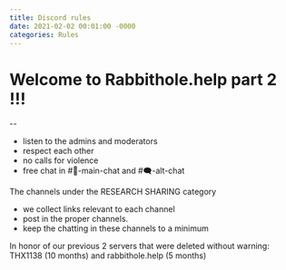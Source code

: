 ```yaml
---
title: Discord rules
date: 2021-02-02 00:01:00 -0000
categories: Rules
---
```


# Welcome to Rabbithole.help part 2 !!!
--

- listen to the admins and moderators
- respect each other
- no calls for violence
- free chat in #💬-main-chat and #🗨-alt-chat 

The channels under the RESEARCH SHARING category
- we collect links relevant to each channel
- post in the proper channels.
- keep the chatting in these channels to a minimum

In honor of our previous 2 servers that were deleted without warning:
THX1138 (10 months) and rabbithole.help (5 months) 

